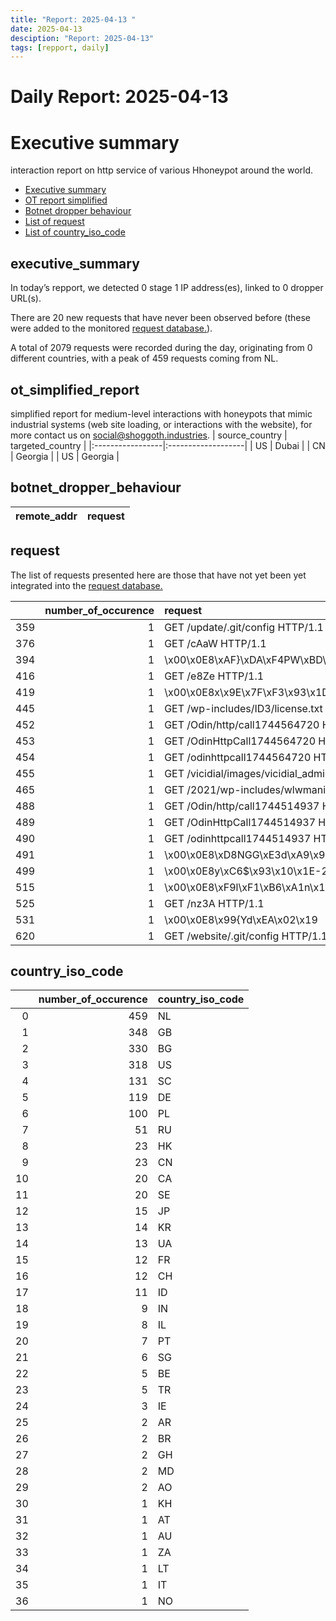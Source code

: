```yaml
---
title: "Report: 2025-04-13 "
date: 2025-04-13
desciption: "Report: 2025-04-13" 
tags: [repport, daily]
---
```



# Daily Report: 2025-04-13 
# Executive summary
interaction report on http service of various Hhoneypot around the world. 

- [Executive summary](#executive_summary)
- [OT report simplified](#ot_simplified_report)
- [Botnet dropper behaviour](#botnet_dropper_behaviour)
- [List of request](#request)
- [List of country_iso_code](#country_iso_code)

## executive_summary

In today’s repport, we detected 0 stage 1 IP address(es), linked to 0 dropper URL(s).  

There are 20 new requests that have never been observed before (these were added to the monitored [request database.](https://blog.shoggoth.industries/database/request_database/)).  

A total of 2079 requests were recorded during the day, originating from 0 different countries, with a peak of 459 requests coming from NL.


## ot_simplified_report
simplified report for medium-level interactions with honeypots that mimic industrial systems (web site loading, or interactions with the website), for more contact us on social@shoggoth.industries.
| source_country   | targeted_country   |
|:-----------------|:-------------------|
| US               | Dubai              |
| CN               | Georgia            |
| US               | Georgia            |

## botnet_dropper_behaviour
| remote_addr   | request   |
|---------------|-----------|

## request

The list of requests presented here are those that have not yet been yet integrated into the [request database.](https://blog.shoggoth.industries/database/request_database/)

|     |   number_of_occurence | request                                                    |
|----:|----------------------:|:-----------------------------------------------------------|
| 359 |                     1 | GET /update/.git/config HTTP/1.1                           |
| 376 |                     1 | GET /cAaW HTTP/1.1                                         |
| 394 |                     1 | \x00\x0E8\xAF}\xDA\xF4PW\xBD\x8A\x00\x00\x00\x00\x00       |
| 416 |                     1 | GET /e8Ze HTTP/1.1                                         |
| 419 |                     1 | \x00\x0E8x\x9E\x7F\xF3\x93\x1D\x19\xB2\x00\x00\x00\x00\x00 |
| 445 |                     1 | GET /wp-includes/ID3/license.txt HTTP/1.1                  |
| 452 |                     1 | GET /Odin/http/call1744564720 HTTP/1.1                     |
| 453 |                     1 | GET /OdinHttpCall1744564720 HTTP/1.1                       |
| 454 |                     1 | GET /odinhttpcall1744564720 HTTP/1.1                       |
| 455 |                     1 | GET /vicidial/images/vicidial_admin_web_logo.png HTTP/1.1  |
| 465 |                     1 | GET /2021/wp-includes/wlwmanifest.xml HTTP/1.1             |
| 488 |                     1 | GET /Odin/http/call1744514937 HTTP/1.1                     |
| 489 |                     1 | GET /OdinHttpCall1744514937 HTTP/1.1                       |
| 490 |                     1 | GET /odinhttpcall1744514937 HTTP/1.1                       |
| 491 |                     1 | \x00\x0E8\xD8NGG\xE3d\xA9\x90\x00\x00\x00\x00\x00          |
| 499 |                     1 | \x00\x0E8y\xC6$\x93\x10\x1E-2\x00\x00\x00\x00\x00          |
| 515 |                     1 | \x00\x0E8\xF9l\xF1\xB6\xA1n\x13\xBA\x00\x00\x00\x00\x00    |
| 525 |                     1 | GET /nz3A HTTP/1.1                                         |
| 531 |                     1 | \x00\x0E8\x99{Yd\xEA\x02\x19                               |
| 620 |                     1 | GET /website/.git/config HTTP/1.1                          |

## country_iso_code

|    |   number_of_occurence | country_iso_code   |
|---:|----------------------:|:-------------------|
|  0 |                   459 | NL                 |
|  1 |                   348 | GB                 |
|  2 |                   330 | BG                 |
|  3 |                   318 | US                 |
|  4 |                   131 | SC                 |
|  5 |                   119 | DE                 |
|  6 |                   100 | PL                 |
|  7 |                    51 | RU                 |
|  8 |                    23 | HK                 |
|  9 |                    23 | CN                 |
| 10 |                    20 | CA                 |
| 11 |                    20 | SE                 |
| 12 |                    15 | JP                 |
| 13 |                    14 | KR                 |
| 14 |                    13 | UA                 |
| 15 |                    12 | FR                 |
| 16 |                    12 | CH                 |
| 17 |                    11 | ID                 |
| 18 |                     9 | IN                 |
| 19 |                     8 | IL                 |
| 20 |                     7 | PT                 |
| 21 |                     6 | SG                 |
| 22 |                     5 | BE                 |
| 23 |                     5 | TR                 |
| 24 |                     3 | IE                 |
| 25 |                     2 | AR                 |
| 26 |                     2 | BR                 |
| 27 |                     2 | GH                 |
| 28 |                     2 | MD                 |
| 29 |                     2 | AO                 |
| 30 |                     1 | KH                 |
| 31 |                     1 | AT                 |
| 32 |                     1 | AU                 |
| 33 |                     1 | ZA                 |
| 34 |                     1 | LT                 |
| 35 |                     1 | IT                 |
| 36 |                     1 | NO                 |
